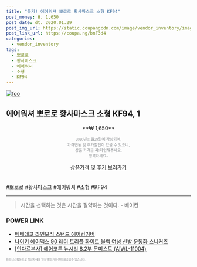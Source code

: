 ```yaml
--- 
title: "특가! 에어워셔 뽀로로 황사마스크 소형 KF94" 
post_money: ₩. 1,650 
post_date: dt. 2020.01.29 
post_img_url: https://static.coupangcdn.com/image/vendor_inventory/images/2018/05/26/21/7/92d2222a-e19e-4f7f-a5ff-3f522a866532.png 
post_link_url: https://coupa.ng/bnF3d4 
categories: 
  - vendor_inventory 
tags: 
  - 뽀로로 
  - 황사마스크 
  - 에어워셔 
  - 소형 
  - KF94 
--- 
```

[![foo](https://static.coupangcdn.com/image/vendor_inventory/images/2018/05/26/21/7/92d2222a-e19e-4f7f-a5ff-3f522a866532.png)](https://coupa.ng/bnF3d4) 

## 에어워셔 뽀로로 황사마스크 소형 KF94, 1 
<p style="text-align: center;">**₩ 1,650**</p> 
<p style="text-align: center;"><span style="color: #898c8f; font-family: Georgia,Times,serif; font-size: 0.75em;">2020년01월29일에 작성되어, <br>가격변동 및 추가할인이 있을 수 있으니,<br> 상품 가격을 꼭!확인해주세요.<br>행복하세요~</span> 
</p>	 
<div markdown="0" style="text-align: center;"><a href="https://coupa.ng/bnF3d4" class="btn btn--success">상품가격 및 후기 보러가기</a></div> 
<br><br> 
  #뽀로로 #황사마스크 #에어워셔 #소형 #KF94 
<hr> 

> 시간을 선택하는 것은 시간을 절약하는 것이다. - 베이컨 


### POWER LINK

* <a href="https://blog.naver.com/fasyy4321/221776780950" target="_blank">베베데코 라인모직 스탠드 에어컨커버</a>
* <a href="https://blog.naver.com/an0733/221784521479" target="_blank">나이키 에어맥스 90 레더 트리플 화이트 올백 여성 신발 운동화 스니커즈</a>
* <a href="https://blog.naver.com/santokki14/221785146265" target="_blank">[안다르본사] 에어코튼 뉴시리 8.2부 문미스트 (AIWL-11004)</a>

<span style="color: #898c8f; font-family: Georgia,Times,serif; font-size: 0.55em;">파트너스활동으로 작성자에게 일정액의 커미션이 제공될수 있습니다.</span> 
